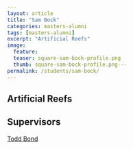 ```yaml
---
layout: article
title: "Sam Bock"
categories: masters-alumni
tags: [masters-alumni]
excerpt: "Artificial Reefs"
image:
  feature: 
  teaser: square-sam-bock-profile.png
  thumb: square-sam-bock-profile.png---
permalink: /students/sam-bock/
---
```

## Artificial Reefs

## Supervisors
[Todd Bond](https://uwamegfisheries.github.io/students/todd-bond/ "Todd Bond")
